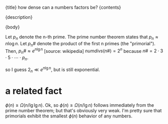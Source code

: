 {title}
how dense can a numbers factors be?
{contents}

{description}

{body}

Let $p_n$ denote the n-th prime. The prime number theorem states that $p_{n}\approx n\log n$.
Let $p_n\#$ denote the product of the first n primes (the "primorial").
Then, $p_n\# \approx e^{n\lg n}$ [source: wikipedia]
$numdivs(n\#) = 2^{n}$ because $n\# = 2\cdot 3 \cdot 5 \cdot \cdots
\cdot p_n$.

so I guess $2_{n} \ll e^{n\lg n}$, but is still exponential.


# a related fact

$\phi(n) \geq \Omega(n / \lg\lg n)$.
Ok, so  $\phi(n) \geq \Omega(n /\lg n)$ follows immediately from
the prime number theorem; but that's obviously very weak. 
I'm pretty sure that primorials exhibit the smallest $\phi(n)$
behavior of any numbers.

